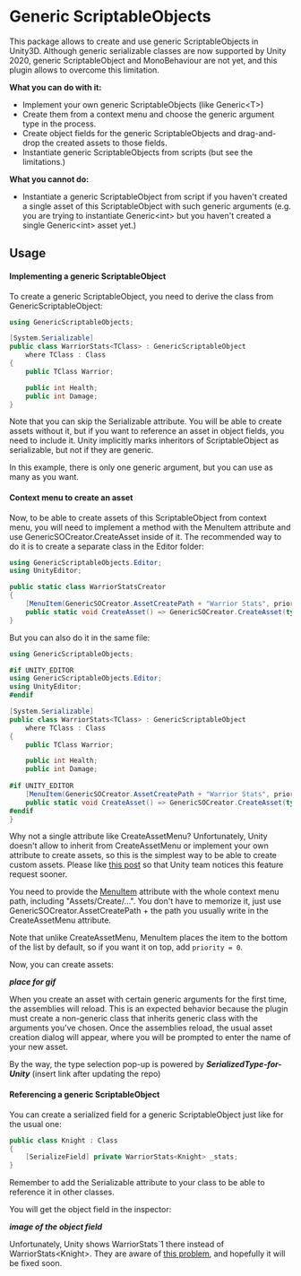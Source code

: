 # Generic ScriptableObjects
This package allows to create and use generic ScriptableObjects in Unity3D. Although generic serializable classes are now supported by Unity 2020, generic ScriptableObject and MonoBehaviour are not yet, and this plugin allows to overcome this limitation.

**What you can do with it:**

- Implement your own generic ScriptableObjects (like Generic\<T>)
- Create them from a context menu and choose the generic argument type in the process.
- Create object fields for the generic ScriptableObjects and drag-and-drop the created assets to those fields.
- Instantiate generic ScriptableObjects from scripts (but see the limitations.)

**What you cannot do:**

- Instantiate a generic ScriptableObject from script if you haven't created a single asset of this ScriptableObject with such generic arguments (e.g. you are trying to instantiate Generic\<int> but you haven't created a single Generic\<int> asset yet.)

## Usage

#### Implementing a generic ScriptableObject

To create a generic ScriptableObject, you need to derive the class from GenericScriptableObject:

```csharp
using GenericScriptableObjects;

[System.Serializable]
public class WarriorStats<TClass> : GenericScriptableObject
    where TClass : Class
{
    public TClass Warrior;

    public int Health;
    public int Damage;
}
```

Note that you can skip the Serializable attribute. You will be able to create assets without it, but if you want to reference an asset in object fields, you need to include it. Unity implicitly marks inheritors of ScriptableObject as serializable, but not if they are generic.

In this example, there is only one generic argument, but you can use as many as you want.

#### Context menu to create an asset

Now, to be able to create assets of this ScriptableObject from context menu, you will need to implement a method with the MenuItem attribute and use GenericSOCreator.CreateAsset inside of it. The recommended way to do it is to create a separate class in the Editor folder:

```csharp
using GenericScriptableObjects.Editor;
using UnityEditor;

public static class WarriorStatsCreator
{
    [MenuItem(GenericSOCreator.AssetCreatePath + "Warrior Stats", priority = 0)]
    public static void CreateAsset() => GenericSOCreator.CreateAsset(typeof(WarriorStats<>));
}
```

But you can also do it in the same file:

```csharp
using GenericScriptableObjects;

#if UNITY_EDITOR
using GenericScriptableObjects.Editor;
using UnityEditor;
#endif

[System.Serializable]
public class WarriorStats<TClass> : GenericScriptableObject
    where TClass : Class
{
    public TClass Warrior;

    public int Health;
    public int Damage;
        
#if UNITY_EDITOR
    [MenuItem(GenericSOCreator.AssetCreatePath + "Warrior Stats", priority = 0)]
    public static void CreateAsset() => GenericSOCreator.CreateAsset(typeof(WarriorStats<>));
#endif
}
```

Why not a single attribute like CreateAssetMenu? Unfortunately, Unity doesn't allow to inherit from CreateAssetMenu or implement your own attribute to create assets, so this is the simplest way to be able to create custom assets. Please like [this post](https://forum.unity.com/threads/ability-to-create-custom-createassetmenu-derived-attributes.985262/) so that Unity team notices this feature request sooner.

You need to provide the [MenuItem](https://docs.unity3d.com/ScriptReference/MenuItem.html) attribute with the whole context menu path, including "Assets/Create/...". You don't have to memorize it, just use GenericSOCreator.AssetCreatePath + the path you usually write in the CreateAssetMenu attribute.

Note that unlike CreateAssetMenu, MenuItem places the item to the bottom of the list by default, so if you want it on top, add `priority = 0`.

Now, you can create assets:

***place for gif***

When you create an asset with certain generic arguments for the first time, the assemblies will reload. This is an expected behavior because the plugin must create a non-generic class that inherits generic class with the arguments you've chosen. Once the assemblies reload, the usual asset creation dialog will appear, where you will be prompted to enter the name of your new asset.

By the way, the type selection pop-up is powered by ***SerializedType-for-Unity*** (insert link after updating the repo)

#### Referencing a generic ScriptableObject

You can create a serialized field for a generic ScriptableObject just like for the usual one:

```csharp
public class Knight : Class
{
    [SerializeField] private WarriorStats<Knight> _stats;
}
```

Remember to add the Serializable attribute to your class to be able to reference it in other classes.

You will get the object field in the inspector:

***image of the object field***

Unfortunately, Unity shows WarriorStats`1 there instead of WarriorStats\<Knight>. They are aware of [this problem](https://forum.unity.com/threads/generic-scriptable-object-fields.790763/), and hopefully it will be fixed soon.